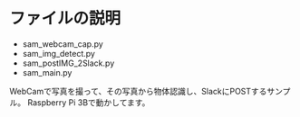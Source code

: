 # ファイルの説明

- sam_webcam_cap.py
- sam_img_detect.py
- sam_postIMG_2Slack.py
- sam_main.py

WebCamで写真を撮って、その写真から物体認識し、SlackにPOSTするサンプル。
Raspberry Pi 3Bで動かしてます。

